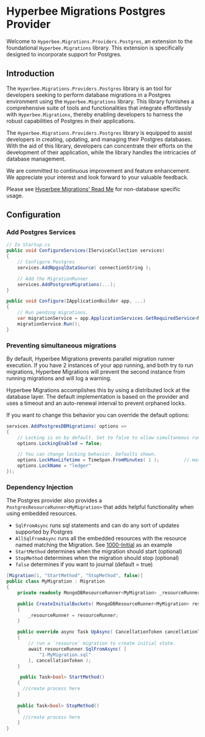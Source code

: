 # Hyperbee Migrations Postgres Provider

Welcome to `Hyperbee.Migrations.Providers.Postgres`, an extension to the foundational `Hyperbee.Migrations` library. This extension is specifically designed to incorporate support for Postgres.

## Introduction

The `Hyperbee.Migrations.Providers.Postgres` library is an tool for developers seeking to perform database migrations in a Postgres environment using the `Hyperbee.Migrations` library. This library furnishes a comprehensive suite of tools and functionalities that integrate effortlessly with `Hyperbee.Migrations`, thereby enabling developers to harness the robust capabilities of Postgres in their applications.

The `Hyperbee.Migrations.Providers.Postgres` library is equipped to assist developers in creating, updating, and managing their Postgres databases. With the aid of this library, developers can concentrate their efforts on the development of their application, while the library handles the intricacies of database management.

We are committed to continuous improvement and feature enhancement. We appreciate your interest and look forward to your valuable feedback.

Please see [Hyperbee Migrations' Read Me](../Hyperbee.Migrations/README.md) for non-database specific usage.

## Configuration

### Add Postgres Services
```c#
// In Startup.cs
public void ConfigureServices(IServiceCollection services)
{
    // Configure Postgres
    services.AddNpgsqlDataSource( connectionString );

    // Add the MigrationRunner
    services.AddPostgresMigrations(...);
}

public void Configure(IApplicationBuilder app, ...)
{
    // Run pending migrations.
    var migrationService = app.ApplicationServices.GetRequiredService<MigrationRunner>();
    migrationService.Run();
}
```
### Preventing simultaneous migrations

By default, Hyperbee Migrations prevents parallel migration runner execution. If you have 2 instances of your
app running, and both try to run migrations, Hyperbee Migrations will prevent the second instance from running
migrations and will log a warning.

Hyperbee Migrations accomplishes this by using a distributed lock at the database layer. The default
implementation is based on the provider and uses a timeout and an auto-renewal interval to prevent orphaned locks.

If you want to change this behavior you can override the default options:

```c#
services.AddPostgresDBMigrations( options =>
{
    // Locking is on by default. Set to false to allow simultaneous runners - but don't be that guy.
    options.LockingEnabled = false;

    // You can change locking behavior. Defaults shown.
    options.LockMaxLifetime = TimeSpan.FromMinutes( 1 );         // max time-to-live
    options.LockName = "ledger"
});
```

### Dependency Injection

The Postgres provider also provides a `PostgresResourceRunner<MyMigration>` that adds helpful functionality when using embedded resources.  
 - `SqlFromAsync` runs sql statements and can do any sort of updates supported by Postgres
 - `AllSqlFromAsync` runs all the embedded resources with the resource named matching the Migration. See [1000-Initial](../../samples/Hyperbee.Migrations.Postgres.Samples/Migrations/1000-Initial.cs) as an example
 - `StartMethod` determines when the migration should start (optional)
 - `StopMethod` determines when the migration should stop (optional)
 - `false` determines if you want to journal (default = true)

```c#
[Migration(1, "StartMethod", "StopMethod", false)]
public class MyMigration : Migration
{
    private readonly MongoDBResourceRunner<MyMigration> _resourceRunner;

    public CreateInitialBuckets( MongoDBResourceRunner<MyMigration> resourceRunner )
    {
        _resourceRunner = resourceRunner;
    }

    public override async Task UpAsync( CancellationToken cancellationToken = default )
    {
        // run a `resource` migration to create initial state.
        await resourceRunner.SqlFromAsync( [
            "1-MyMigration.sql"
        ], cancellationToken );
    }

     public Task<bool> StartMethod()
    {
      //create process here        
    }
    
    public Task<bool> StopMethod()
    {
      //create process here    
    }
}
```
